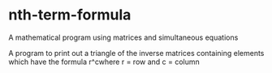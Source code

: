 # nth-term-formula
A mathematical program using matrices and simultaneous equations

A program to print out a triangle of the inverse matrices containing elements which have the formula r^cwhere r = row and c = column

